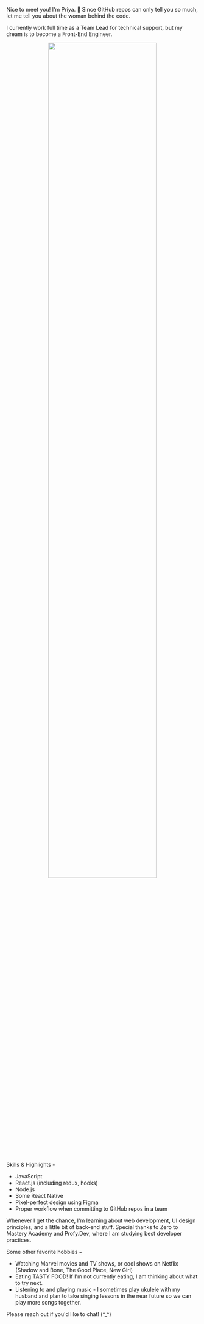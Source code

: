 Nice to meet you! I'm Priya. :vulcan_salute: Since GitHub repos can only tell you so much, let me tell you about the woman behind the code.

I currently work full time as a Team Lead for technical support, but my dream is to become a Front-End Engineer.

<p align="center">
 <img src="https://user-images.githubusercontent.com/42794888/122637949-1f1bdb80-d0a6-11eb-92b3-a8abe12a7fbf.png" width="75%">
</p>

Skills & Highlights -
  * JavaScript
  * React.js (including redux, hooks)
  * Node.js
  * Some React Native
  * Pixel-perfect design using Figma
  * Proper workflow when committing to GitHub repos in a team

Whenever I get the chance, I'm learning about web development, UI design principles, and a little bit of back-end stuff.
Special thanks to Zero to Mastery Academy and Profy.Dev, where I am studying best developer practices. 

Some other favorite hobbies ~
  * Watching Marvel movies and TV shows, or cool shows on Netflix (Shadow and Bone, The Good Place, New Girl)
  * Eating TASTY FOOD! If I'm not currently eating, I am thinking about what to try next.
  * Listening to and playing music - I sometimes play ukulele with my husband and plan to take singing lessons in the near future so we can play more songs together.

Please reach out if you'd like to chat! (^_^)
